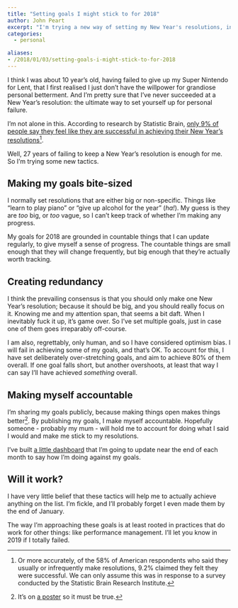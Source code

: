 ```yaml
---
title: "Setting goals I might stick to for 2018"
author: John Peart
excerpt: "I'm trying a new way of setting my New Year's resolutions, in a probably hopeless attempt to actually stick to them."
categories:
  - personal

aliases:
- /2018/01/03/setting-goals-i-might-stick-to-for-2018
---
```


I think I was about 10 year’s old, having failed to give up my Super Nintendo for Lent, that I first realised I just don’t have the willpower for grandiose personal betterment. And I’m pretty sure that I’ve never succeeded at a New Year’s resolution: the ultimate way to set yourself up for personal failure.

I’m not alone in this. According to research by Statistic Brain, [only 9% of people say they feel like they are successful in achieving their New Year’s resolutions](https://www.forbes.com/sites/dandiamond/2013/01/01/just-8-of-people-achieve-their-new-years-resolutions-heres-how-they-did-it/#6c36703d596b)[^1].

Well, 27 years of failing to keep a New Year’s resolution is enough for me. So I’m trying some new tactics.

## Making my goals bite-sized

I normally set resolutions that are either big or non-specific. Things like “learn to play piano” or “give up alcohol for the year” (*ha!*). My guess is they are *too* big, or *too* vague, so I can’t keep track of whether I’m making any progress.

My goals for 2018 are grounded in countable things that I can update regularly, to give myself a sense of progress. The countable things are small enough that they will change frequently, but big enough that they’re actually worth tracking.

## Creating redundancy

I think the prevailing consensus is that you should only make one New Year’s resolution; because it should be big, and you should really focus on it. Knowing me and my attention span, that seems a bit daft. When I inevitably fuck it up, it’s game over. So I’ve set multiple goals, just in case one of them goes irreparably off-course.

I am also, regrettably, only human, and so I have considered optimism bias. I will fail in achieving some of my goals, and that’s OK. To account for this, I have set deliberately over-stretching goals, and aim to achieve 80% of them overall. If one goal falls short, but another overshoots, at least that way I can say I’ll have achieved *something* overall.

## Making myself accountable

I’m sharing my goals publicly, because making things open makes things better[^2]. By publishing my goals, I make myself accountable. Hopefully someone - probably my mum - will hold me to account for doing what I said I would and make me stick to my resolutions. 

I’ve built [a little dashboard](/goals/) that I’m going to update near the end of each month to say how I’m doing against my goals. 

## Will it work?

I have very little belief that these tactics will help me to actually achieve anything on the list. I’m fickle, and I’ll probably forget I even made them by the end of January. 

The way I’m approaching these goals is at least rooted in practices that do work for other things: like performance management. I’ll let you know in 2019 if I totally failed.

[^1]: Or more accurately, of the 58% of American respondents who said they usually or infrequently make resolutions, 9.2% claimed they felt they were successful. We can only assume this was in response to a survey conducted by the Statistic Brain Research Institute.

[^2]: It’s on [a poster](http://govdesign.tumblr.com/post/142999370698/download-the-poster-make-things-open-it-makes) so it must be true.